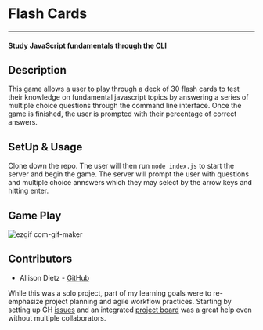 # Flash Cards
-----
#### Study JavaScript fundamentals through the CLI

## Description
This game allows a user to play through a deck of 30 flash cards to test their knowledge on fundamental javascript topics by answering a series of multiple choice questions through the command line interface. Once the game is finished, the user is prompted with their percentage of correct answers.

## SetUp & Usage
Clone down the repo. The user will then run `node index.js` to start the server and begin the game. The server will prompt the user with questions and multiple choice annswers which they may select by the arrow keys and hitting enter.

## Game Play
![ezgif com-gif-maker](https://user-images.githubusercontent.com/64617223/101124161-b52d6000-35b3-11eb-99c9-5a89b0eaba02.gif)

## Contributors

* Allison Dietz - [GitHub](https://github.com/dietza)

While this was a solo project, part of my learning goals were to re-emphasize project planning and agile workflow practices.
Starting by setting up GH [issues](https://github.com/dietza/flashcards-game/issues) and an integrated [project board](https://github.com/dietza/flashcards-game/projects/2) was a great help even without multiple collaborators.
